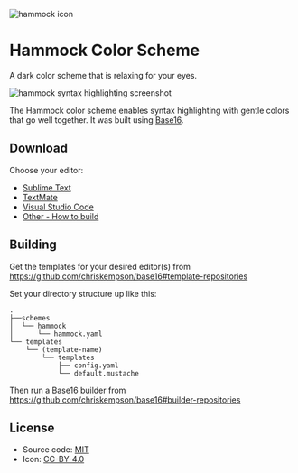 ![hammock icon](https://alanlynn.github.io/hammock/icon.png)

# Hammock Color Scheme

A dark color scheme that is relaxing for your eyes.

![hammock syntax highlighting screenshot](https://alanlynn.github.io/hammock/screenshot.png)

The Hammock color scheme enables syntax highlighting with gentle colors that go well together. It was built using [Base16](https://github.com/chriskempson/base16).


## Download

Choose your editor:
* [Sublime Text](https://github.com/AlanLynn/hammock-sublime-textmate)
* [TextMate](https://github.com/AlanLynn/hammock-sublime-textmate)
* [Visual Studio Code](https://github.com/AlanLynn/hammock-vscode)
* [Other - How to build](#building)


## Building

Get the templates for your desired editor(s) from https://github.com/chriskempson/base16#template-repositories

Set your directory structure up like this:

```
.
├──schemes
│  └── hammock
│      └── hammock.yaml
└── templates
    └── (template-name)
        └── templates
            ├── config.yaml
            └── default.mustache
```

Then run a Base16 builder from https://github.com/chriskempson/base16#builder-repositories


## License

* Source code: [MIT](https://choosealicense.com/licenses/mit/)
* Icon: [CC-BY-4.0](https://choosealicense.com/licenses/cc-by-4.0/)
